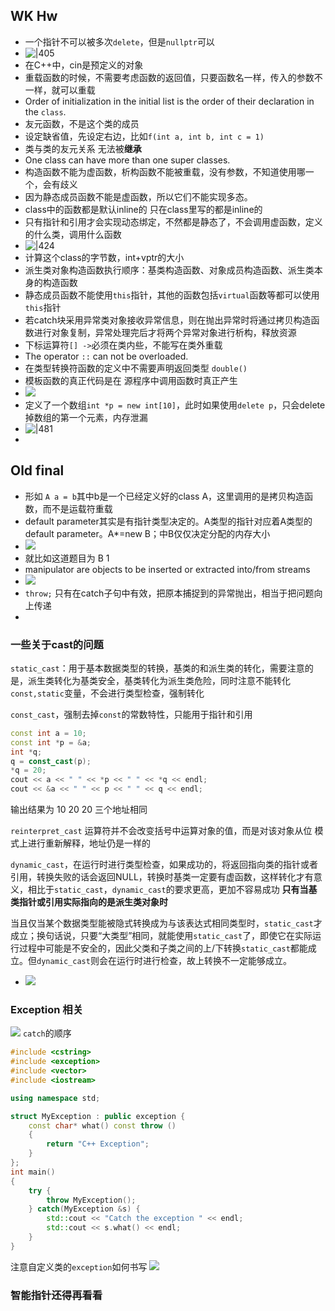 ## WK Hw
- 一个指针不可以被多次`delete`，但是`nullptr`可以
- ![|405](images/Pasted%20image%2020240627183303.png)
- 在C++中，cin是预定义的对象
- 重载函数的时候，不需要考虑函数的返回值，只要函数名一样，传入的参数不一样，就可以重载
- Order of initialization in the initial list is the order of their declaration in the `class`.
- 友元函数，不是这个类的成员
- 设定缺省值，先设定右边，比如`f(int a, int b, int c = 1)`
- 类与类的友元关系 无法被**继承**
- One class can have more than one super classes.
- 构造函数不能为虚函数，析构函数不能被重载，没有参数，不知道使用哪一个，会有歧义
- 因为静态成员函数不能是虚函数，所以它们不能实现多态。
- class中的函数都是默认inline的 只在class里写的都是inline的
- 只有指针和引用才会实现动态绑定，不然都是静态了，不会调用虚函数，定义的什么类，调用什么函数
- ![|424](images/Pasted%20image%2020240627190322.png)
- 计算这个class的字节数，int+vptr的大小
- 派生类对象构造函数执行顺序：基类构造函数、对象成员构造函数、派生类本身的构造函数
- 静态成员函数不能使用`this`指针，其他的函数包括`virtual`函数等都可以使用`this`指针
- 若catch块采用异常类对象接收异常信息，则在抛出异常时将通过拷贝构造函数进行对象复制，异常处理完后才将两个异常对象进行析构，释放资源
- 下标运算符`[] ->`必须在类内些，不能写在类外重载
- The operator `::` can not be overloaded.
- 在类型转换符函数的定义中不需要声明返回类型 `double()`
- 模板函数的真正代码是在  源程序中调用函数时真正产生
- ![](images/Pasted%20image%2020240627192141.png)
- 定义了一个数组`int *p = new int[10]`，此时如果使用`delete p`，只会delete掉数组的第一个元素，内存泄漏
- ![|481](images/Pasted%20image%2020240628083215.png)
- 
## Old final
- 形如 `A a = b`其中b是一个已经定义好的class A，这里调用的是拷贝构造函数，而不是运载符重载
- default parameter其实是有指针类型决定的。A类型的指针对应着A类型的default parameter。A*=new B；中B仅仅决定分配的内存大小
- ![](images/Pasted%20image%2020240627203610.png)
- 就比如这道题目为 B  1
- manipulator are objects to be inserted or extracted into/from streams
- ![](images/Pasted%20image%2020240628080209.png)
- `throw;` 只有在catch子句中有效，把原本捕捉到的异常抛出，相当于把问题向上传递
- 
### 一些关于cast的问题
`static_cast`：用于基本数据类型的转换，基类的和派生类的转化，需要注意的是，派生类转化为基类安全，基类转化为派生类危险，同时注意不能转化`const,static`变量，不会进行类型检查，强制转化

`const_cast`，强制去掉`const`的常数特性，只能用于指针和引用
```cpp
const int a = 10; 
const int *p = &a; 
int *q; 
q = const_cast(p); 
*q = 20; 
cout << a << " " << *p << " " << *q << endl; 
cout << &a << " " << p << " " << q << endl;
```
输出结果为 10 20 20 三个地址相同

`reinterpret_cast` 运算符并不会改变括号中运算对象的值，而是对该对象从位 模式上进行重新解释，地址仍是一样的

`dynamic_cast`，在运行时进行类型检查，如果成功的，将返回指向类的指针或者引用，转换失败的话会返回NULL，转换时基类一定要有虚函数，这样转化才有意义，相比于`static_cast`，`dynamic_cast`的要求更高，更加不容易成功 **只有当基类指针或引用实际指向的是派生类对象时**

当且仅当某个数据类型能被隐式转换成为与该表达式相同类型时，`static_cast`才成立；换句话说，只要“大类型”相同，就能使用`static_cast`了，即使它在实际运行过程中可能是不安全的，因此父类和子类之间的上/下转换`static_cast`都能成立。但`dynamic_cast`则会在运行时进行检查，故上转换不一定能够成立。

- ![](images/Pasted%20image%2020240627210524.png)

### Exception 相关
![](images/Pasted%20image%2020240627212304.png)
`catch`的顺序
```cpp
#include <cstring>
#include <exception>
#include <vector>
#include <iostream>

using namespace std;

struct MyException : public exception {
    const char* what() const throw ()
    {
        return "C++ Exception";
    }
};
int main()
{
    try {
        throw MyException();
    } catch(MyException &s) {
        std::cout << "Catch the exception " << endl;
        std::cout << s.what() << endl;
    }
}
```
注意自定义类的`exception`如何书写
![](images/Pasted%20image%2020240628090405.png)


### 智能指针还得再看看
